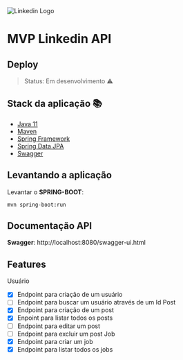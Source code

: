 <img src="https://blog.cloudrail.com/wp-content/uploads/2016/03/LinkedIn.png" alt="Linkedin Logo">

# MVP Linkedin API
<p align="justify">  </p>

## Deploy
> Status: Em desenvolvimento :warning:

## Stack da aplicação :books:
- [Java 11](https://codesandbox.io/)
- [Maven](https://maven.apache.org/)
- [Spring Framework](https://spring.io/projects/spring-framework)
- [Spring Data JPA](https://spring.io/projects/spring-data-jpa)
- [Swagger](https://swagger.io/)

## Levantando a aplicação

Levantar o **SPRING-BOOT**:
```
mvn spring-boot:run
```

## Documentação API

**Swagger**: http://localhost:8080/swagger-ui.html


## Features
Usuário
- [x] Endpoint para criação de um usuário
- [ ] Endpoint para buscar um usuário através de um Id
Post
- [x] Endpoint para criação de um post
- [x] Enpoint para listar todos os posts
- [ ] Endpoint para editar um post
- [ ] Endpoint para excluir um post
Job
- [x] Endpoint para criar um job
- [x] Endpoint para listar todos os jobs

